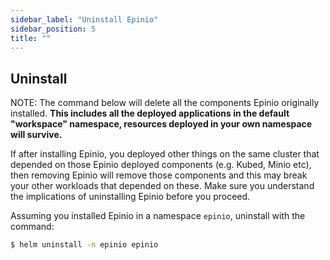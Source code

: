 ```yaml
---
sidebar_label: "Uninstall Epinio"
sidebar_position: 5
title: ""
---
```


<head>
  <link rel="canonical" href="https://docs.epinio.io/installation/uninstall_epinio"/>
</head>

## Uninstall

NOTE: The command below will delete all the components Epinio originally installed.
**This includes all the deployed applications in the default "workspace" namespace, resources deployed in your own namespace will survive.**

If after installing Epinio, you deployed other things on the same cluster
that depended on those Epinio deployed components (e.g. Kubed, Minio etc),
then removing Epinio will remove those components and this may break your other
workloads that depended on these. Make sure you understand the implications of
uninstalling Epinio before you proceed.

Assuming you installed Epinio in a namespace `epinio`, uninstall with the command:

```bash
$ helm uninstall -n epinio epinio
```
